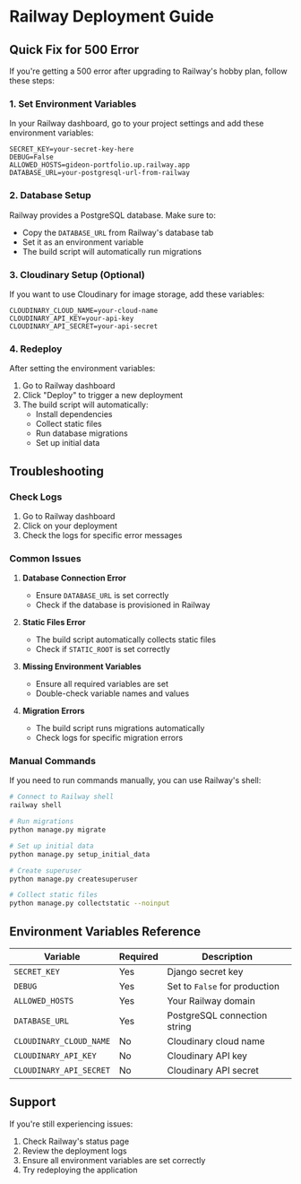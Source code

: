# Railway Deployment Guide

## Quick Fix for 500 Error

If you're getting a 500 error after upgrading to Railway's hobby plan, follow these steps:

### 1. Set Environment Variables

In your Railway dashboard, go to your project settings and add these environment variables:

```
SECRET_KEY=your-secret-key-here
DEBUG=False
ALLOWED_HOSTS=gideon-portfolio.up.railway.app
DATABASE_URL=your-postgresql-url-from-railway
```

### 2. Database Setup

Railway provides a PostgreSQL database. Make sure to:
- Copy the `DATABASE_URL` from Railway's database tab
- Set it as an environment variable
- The build script will automatically run migrations

### 3. Cloudinary Setup (Optional)

If you want to use Cloudinary for image storage, add these variables:

```
CLOUDINARY_CLOUD_NAME=your-cloud-name
CLOUDINARY_API_KEY=your-api-key
CLOUDINARY_API_SECRET=your-api-secret
```

### 4. Redeploy

After setting the environment variables:
1. Go to Railway dashboard
2. Click "Deploy" to trigger a new deployment
3. The build script will automatically:
   - Install dependencies
   - Collect static files
   - Run database migrations
   - Set up initial data

## Troubleshooting

### Check Logs
1. Go to Railway dashboard
2. Click on your deployment
3. Check the logs for specific error messages

### Common Issues

1. **Database Connection Error**
   - Ensure `DATABASE_URL` is set correctly
   - Check if the database is provisioned in Railway

2. **Static Files Error**
   - The build script automatically collects static files
   - Check if `STATIC_ROOT` is set correctly

3. **Missing Environment Variables**
   - Ensure all required variables are set
   - Double-check variable names and values

4. **Migration Errors**
   - The build script runs migrations automatically
   - Check logs for specific migration errors

### Manual Commands

If you need to run commands manually, you can use Railway's shell:

```bash
# Connect to Railway shell
railway shell

# Run migrations
python manage.py migrate

# Set up initial data
python manage.py setup_initial_data

# Create superuser
python manage.py createsuperuser

# Collect static files
python manage.py collectstatic --noinput
```

## Environment Variables Reference

| Variable | Required | Description |
|----------|----------|-------------|
| `SECRET_KEY` | Yes | Django secret key |
| `DEBUG` | Yes | Set to `False` for production |
| `ALLOWED_HOSTS` | Yes | Your Railway domain |
| `DATABASE_URL` | Yes | PostgreSQL connection string |
| `CLOUDINARY_CLOUD_NAME` | No | Cloudinary cloud name |
| `CLOUDINARY_API_KEY` | No | Cloudinary API key |
| `CLOUDINARY_API_SECRET` | No | Cloudinary API secret |

## Support

If you're still experiencing issues:
1. Check Railway's status page
2. Review the deployment logs
3. Ensure all environment variables are set correctly
4. Try redeploying the application 